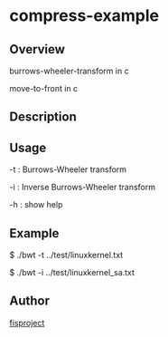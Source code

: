 compress-example
====

## Overview
burrows-wheeler-transform in c

move-to-front in c

## Description

## Usage
-t :  Burrows-Wheeler transform

-i :  Inverse Burrows-Wheeler transform

-h :  show help

## Example
$ ./bwt -t ../test/linuxkernel.txt 

$ ./bwt -i ../test/linuxkernel_sa.txt 

## Author
[fisproject](https://github.com/fisproject)